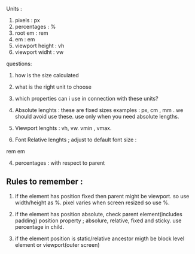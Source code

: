 Units : 
1. pixels :           px
2. percentages :      %
3. root em :          rem
4. em :               em
5. viewport height :  vh
6. viewport widht :   vw

questions:  
1. how is the size calculated
2. what is the right unit to choose
3. which properties can i use in connection with these units?

1. Absolute lenghts : 
these are fixed sizes examples : px, cm , mm . we should avoid use these.
use only when you need absolute lengths.

2. Viewport lenghts : 
vh, vw. vmin , vmax.

3. Font Relative lenghts ; 
adjust to default font size : 

rem
em

4. percentages : with respect to parent

## Rules to remember : 

1. if the element has position fixed then parent might be viewport. so use width/height as %. pixel varies when screen resized so use %.

2. if the element has position absolute, check parent element(includes padding) position property ; absolure, relative, fixed and sticky. use percentage in child.

3. if the element position is static/relative ancestor migth be block level element or viewport(outer screen)  



